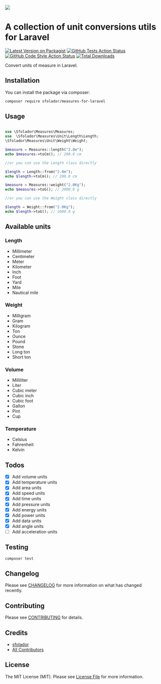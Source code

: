 <img src="https://banners.beyondco.de/Measures%20for%20Laravel.png?theme=light&packageManager=composer+require&packageName=sfolador%2Fmeasures-for-laravel&pattern=architect&style=style_1&description=Easily+convert+between+units+of+measure&md=1&showWatermark=1&fontSize=100px&images=calculator&widths=200&heights=auto" />

# A collection of unit conversions utils for Laravel

[![Latest Version on Packagist](https://img.shields.io/packagist/v/sfolador/measures-for-laravel.svg?style=flat-square)](https://packagist.org/packages/sfolador/measures-for-laravel)
[![GitHub Tests Action Status](https://img.shields.io/github/actions/workflow/status/sfolador/measures-for-laravel/run-tests.yml?branch=main&label=tests&style=flat-square)](https://github.com/sfolador/measures-for-laravel/actions?query=workflow%3Arun-tests+branch%3Amain)
[![GitHub Code Style Action Status](https://img.shields.io/github/actions/workflow/status/sfolador/measures-for-laravel/fix-php-code-style-issues.yml?branch=main&label=code%20style&style=flat-square)](https://github.com/sfolador/measures-for-laravel/actions?query=workflow%3A"Fix+PHP+code+style+issues"+branch%3Amain)
[![Total Downloads](https://img.shields.io/packagist/dt/sfolador/measures-for-laravel.svg?style=flat-square)](https://packagist.org/packages/sfolador/measures-for-laravel)

Convert units of measure in Laravel.

## Installation

You can install the package via composer:

```bash
composer require sfolador/measures-for-laravel
```


## Usage

```php

use \Sfolador\Measures\Measures;
use  \Sfolador\Measures\Unit\Length\Length;
\Sfolador\Measures\Unit\Weight\Weight;

$measure = Measures::length("2.0m");
echo $measures->toCm(); // 200.0 cm

//or you can use the Length class directly

$length = Length::from("2.0m");
echo $length->toCm(); // 200.0 cm

$measure = Measures::weight("2.0Kg");
echo $measures->toG(); // 2000.0 g

//or you can use the Weight class directly

$length = Weight::from("2.0Kg");
echo $length->toG(); // 2000.0 g

```

## Available units

### Length

- Millimeter
- Centimeter
- Meter
- Kilometer
- Inch
- Foot
- Yard
- Mile
- Nautical mile

### Weight

- Milligram
- Gram
- Kilogram
- Ton
- Ounce
- Pound
- Stone
- Long ton
- Short ton

### Volume

- Milliliter
- Liter
- Cubic meter
- Cubic inch
- Cubic foot
- Gallon
- Pint
- Cup

### Temperature

- Celsius
- Fahrenheit
- Kelvin

## Todos

- [x] Add volume units
- [x] Add temperature units
- [x] Add area units
- [x] Add speed units
- [x] Add time units
- [x] Add pressure units
- [x] Add energy units
- [x] Add power units
- [x] Add data units
- [x] Add angle units
- [ ] Add acceleration units

## Testing

```bash
composer test
```


## Changelog

Please see [CHANGELOG](CHANGELOG.md) for more information on what has changed recently.

## Contributing

Please see [CONTRIBUTING](CONTRIBUTING.md) for details.


## Credits

- [sfolador](https://github.com/sfolador)
- [All Contributors](../../contributors)

## License

The MIT License (MIT). Please see [License File](LICENSE.md) for more information.
